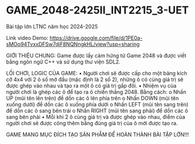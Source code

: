 # GAME_2048-2425II_INT2215_3-UET

Bài tập lớn LTNC năm học 2024-2025

Link video Demo: https://drive.google.com/file/d/1PE0a-sMOo94TvxxDFSw7djF8NQNngkHL/view?usp=sharing

GIỚI THIỆU CHUNG: 
Game được lấy cảm hứng từ Game 2048 và được viết bằng ngôn ngữ C++ và sử dụng thư viện SDL2.

LỐI CHƠI, LOGIC CỦA GAME:
• Người chơi sẽ được cấp cho một bảng kích cỡ 4x4 với 2 ô số mở đầu (mặc định là 2 số 2), những ô có cùng giá trị sẽ được ghép vào nhau và tạo ra một ô có giá trị gấp đôi. 
• Nhiệm vụ của người chơi là ghép các ô để tạo ra ô chiến thắng 2048. Bằng cách:
    o Nhấn UP (mũi tên lên trên) để dồn các ô lên phía trên
    o Nhấn DOWN (mũi tên xuống dưới) để dồn các ô xuống phía dưới
    o Nhấn LEFT (mũi tên sang trên) để dồn các ô sang bên trái
    o Nhấn RIGHT (mũi tên sang phải) để dồn các ô sang bên phải
• Mỗi khi 2 ô cùng giá trị và được ghép vào nhau, điểm của người chơi sẽ được công thêm bằng đúng giá trị của ô mới được tạo ra. 

GAME MANG MỤC ĐÍCH TẠO SẢN PHẨM ĐỂ HOÀN THÀNH BÀI TẬP LỚN!!! 

